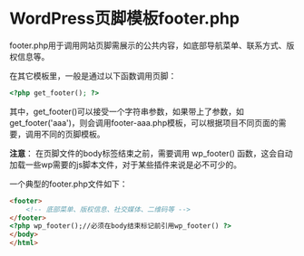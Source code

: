 # WordPress页脚模板footer.php

footer.php用于调用网站页脚需展示的公共内容，如底部导航菜单、联系方式、版权信息等。

在其它模板里，一般是通过以下函数调用页脚：
```php
<?php get_footer(); ?>
```
其中，get_footer()可以接受一个字符串参数，如果带上了参数，如get_footer('aaa')，则会调用footer-aaa.php模板，可以根据项目不同页面的需要，调用不同的页脚模板。

**注意**：
在页脚文件的body标签结束之前，需要调用 wp_footer() 函数，这会自动加载一些wp需要的js脚本文件，对于某些插件来说是必不可少的。

一个典型的footer.php文件如下：

```html
<footer>
    <!-- 底部菜单、版权信息、社交媒体、二维码等 -->
</footer>
<?php wp_footer();//必须在body结束标记前引用wp_footer() ?>
</body>
</html>
```